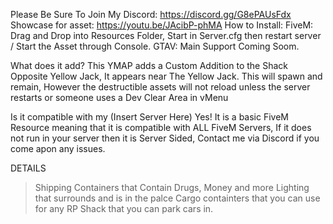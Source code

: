 Please Be Sure To Join My Discord: https://discord.gg/G8ePAUsFdx
Showcase for asset: https://youtu.be/JAcibP-phMA
How to Install: FiveM: Drag and Drop into Resources Folder, Start in Server.cfg then restart server / Start the Asset through Console. GTAV: Main Support Coming Soom.

What does it add? This YMAP adds a Custom Addition to the Shack Opposite Yellow Jack, It appears near The Yellow Jack. This will spawn and remain, However the destructible assets will not reload unless the server restarts or someone uses a Dev Clear Area in vMenu

Is it compatible with my (Insert Server Here) Yes! It is a basic FiveM Resource meaning that it is compatible with ALL FiveM Servers, If it does not run in your server then it is Server Sided, Contact me via Discord if you come apon any issues.

DETAILS

> Shipping Containers that Contain Drugs, Money and more
> Lighting that surrounds and is in the palce
> Cargo containters that you can use for any RP
> Shack that you can park cars in.
